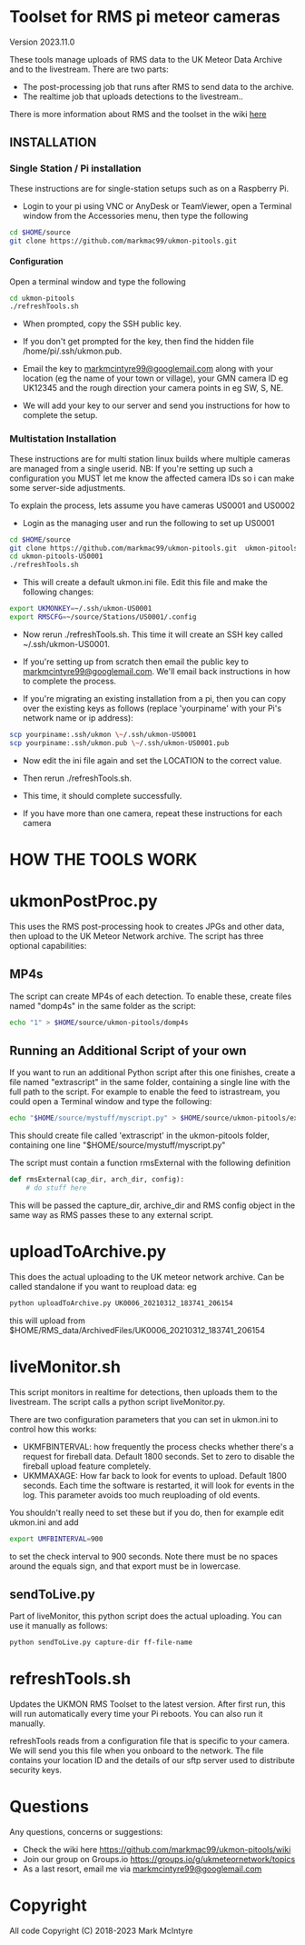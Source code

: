 # Toolset for RMS pi meteor cameras
Version 2023.11.0

These tools manage uploads of RMS data to the UK Meteor Data Archive and to the livestream. There are two parts:  
* The post-processing job that runs after RMS to send data to the archive.  
* The realtime job that uploads detections to the livestream..  

There is more information about RMS and the toolset in the wiki [here](https://github.com/markmac99/ukmon-pitools/wiki "UKMON Wiki")

## INSTALLATION

### Single Station / Pi installation
These instructions are for single-station setups such as on a Raspberry Pi.

* Login to your pi using VNC or AnyDesk or TeamViewer, open a Terminal window from the Accessories menu, then type the following
``` bash
cd $HOME/source  
git clone https://github.com/markmac99/ukmon-pitools.git  
```

#### Configuration 
Open a terminal window and type the following
``` bash
cd ukmon-pitools  
./refreshTools.sh  
```
* When prompted, copy the SSH public key. 
* If you don't get prompted for the key, then find the hidden file /home/pi/.ssh/ukmon.pub.

* Email the key to markmcintyre99@googlemail.com along with your location (eg the name of your town or village), your GMN camera ID eg UK12345 and the rough direction your camera points in eg SW, S, NE. 

* We will add your key to our server and send you instructions for how to complete the setup. 

### Multistation Installation
These instructions are for multi station linux builds where multiple cameras are managed from a single
userid. 
NB: If you're setting up such a configuration you MUST let me know the affected camera IDs so i can make some server-side adjustments. 

To explain the process, lets assume you have cameras US0001 and US0002
* Login as the managing user and run the following to set up US0001
``` bash
cd $HOME/source
git clone https://github.com/markmac99/ukmon-pitools.git  ukmon-pitools-US0001  
cd ukmon-pitools-US0001  
./refreshTools.sh  
```
* This will create a default ukmon.ini file. Edit this file and make the following changes:
``` bash
export UKMONKEY=~/.ssh/ukmon-US0001  
export RMSCFG=~/source/Stations/US0001/.config  
```
* Now rerun ./refreshTools.sh. This time it will create an SSH key called ~/.ssh/ukmon-US0001. 
 
* If you're setting up from scratch then email the public key to markmcintyre99@googlemail.com. We'll email back instructions in how to complete the process. 
  
* If you're migrating an existing installation from a pi, then you can copy over the existing keys as follows (replace 'yourpiname' with your Pi's network name or ip address):
``` bash
scp yourpiname:.ssh/ukmon \~/.ssh/ukmon-US0001  
scp yourpiname:.ssh/ukmon.pub \~/.ssh/ukmon-US0001.pub  
```
* Now edit the ini file again and set the LOCATION to the correct value. 
* Then rerun ./refreshTools.sh. 
* This time, it should complete successfully. 

* If you have more than one camera, repeat these instructions for each camera

HOW THE TOOLS WORK
==================

ukmonPostProc.py
================
This uses the RMS post-processing hook to creates JPGs and other data, then upload to the UK Meteor Network archive. The script has three optional capabilities: 


MP4s
------------------
The script can create MP4s of each detection.
To enable these, create files named "domp4s"  in the same folder as the script:  
``` bash
echo "1" > $HOME/source/ukmon-pitools/domp4s  
```
Running an Additional Script of your own
----------------------------------------
If you want to run an additional Python script after this one finishes, create a file named "extrascript"  in the same folder, containing a single line with the full path to the script. For example to enable the feed to istrastream, you could open a Terminal window and type the following:  
``` bash
echo "$HOME/source/mystuff/myscript.py" > $HOME/source/ukmon-pitools/extrascript  
```
This should create file called 'extrascript' in the ukmon-pitools folder, containing one line "$HOME/source/mystuff/myscript.py"

The script must contain a function rmsExternal with the following definition
``` python
def rmsExternal(cap_dir, arch_dir, config):
    # do stuff here
```
This will be passed the capture_dir, archive_dir and RMS config object in the same way as RMS passes these to any external script. 

uploadToArchive.py
==================
This does the actual uploading to the UK meteor network archive. Can be called standalone if you want to reupload data:
eg  
``` bash
python uploadToArchive.py UK0006_20210312_183741_206154  
```
this will upload from $HOME/RMS_data/ArchivedFiles/UK0006_20210312_183741_206154

liveMonitor.sh
==============
This script monitors in realtime for detections, then uploads them to the livestream. The script calls a 
python script liveMonitor.py.  

There are two configuration parameters that you can set in ukmon.ini to control how this works: 
* UKMFBINTERVAL: how frequently the process checks whether there's a request for fireball data. Default 1800 seconds. Set to zero to disable the fireball upload feature completely.  
* UKMMAXAGE: How far back to look for events to upload. Default 1800 seconds. Each time the software is restarted, it will look for events in the log. This parameter avoids too much reuploading of old events.  

You shouldn't really need to set these but if you do, then for example edit ukmon.ini and add  
``` bash
export UMFBINTERVAL=900
``` 
to set the check interval to 900 seconds. Note there must be no spaces around the equals sign, and that
export must be in lowercase.  

sendToLive.py
-------------
Part of liveMonitor, this python script does the actual uploading. You can use it manually as follows:  
``` bash
python sendToLive.py capture-dir ff-file-name 
```
refreshTools.sh
===============
Updates the UKMON RMS Toolset to the latest version. After first run, this will run automatically
every time your Pi reboots. You can also run it manually. 

refreshTools reads from a configuration file that is specific to your camera. We will send
you this file when you onboard to the network. The file contains your location ID and the
details of our sftp server used to distribute security keys. 

Questions
=========
Any questions, concerns or suggestions:
* Check the wiki here https://github.com/markmac99/ukmon-pitools/wiki
* Join our group on Groups.io https://groups.io/g/ukmeteornetwork/topics
* As a last resort, email me via markmcintyre99@googlemail.com  

Copyright
=========
All code Copyright (C) 2018-2023 Mark McIntyre
